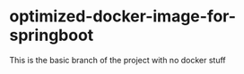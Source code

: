 # optimized-docker-image-for-springboot
This is the basic branch of the project with no docker stuff

